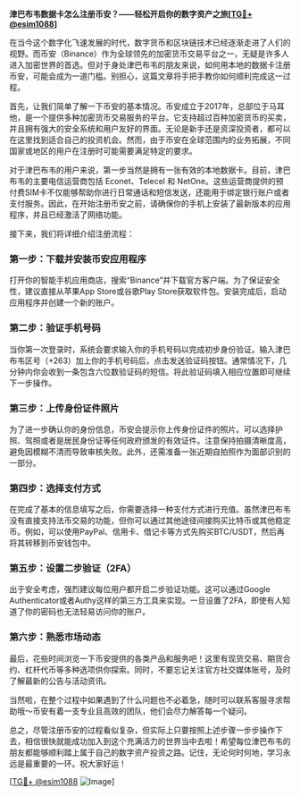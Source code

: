 **津巴布韦数据卡怎么注册币安？——轻松开启你的数字资产之旅[[TG💪+ @esim1088](https://t.me/s/esim1088)]**

在当今这个数字化飞速发展的时代，数字货币和区块链技术已经逐渐走进了人们的视野。而币安（Binance）作为全球领先的加密货币交易平台之一，无疑是许多人进入加密世界的首选。但对于身处津巴布韦的朋友来说，如何用本地的数据卡注册币安，可能会成为一道门槛。别担心，这篇文章将手把手教你如何顺利完成这一过程。

首先，让我们简单了解一下币安的基本情况。币安成立于2017年，总部位于马耳他，是一个提供多种加密货币交易服务的平台。它支持超过百种加密货币的买卖，并且拥有强大的安全系统和用户友好的界面。无论是新手还是资深投资者，都可以在这里找到适合自己的投资机会。然而，由于币安在全球范围内的业务拓展，不同国家或地区的用户在注册时可能需要满足特定的要求。

对于津巴布韦的用户来说，第一步当然是拥有一张有效的本地数据卡。目前，津巴布韦的主要电信运营商包括 Econet、Telecel 和 NetOne。这些运营商提供的预付费SIM卡不仅能够帮助你进行日常通话和短信发送，还能用于绑定银行账户或者支付服务。因此，在开始注册币安之前，请确保你的手机上安装了最新版本的应用程序，并且已经激活了网络功能。

接下来，我们将详细介绍注册流程：

### 第一步：下载并安装币安应用程序
打开你的智能手机应用商店，搜索“Binance”并下载官方客户端。为了保证安全性，建议直接从苹果App Store或谷歌Play Store获取软件包。安装完成后，启动应用程序并创建一个新的账户。

### 第二步：验证手机号码
当你第一次登录时，系统会要求输入你的手机号码以完成初步身份验证。输入津巴布韦区号（+263）加上你的手机号码后，点击发送验证码按钮。通常情况下，几分钟内你会收到一条包含六位数验证码的短信。将此验证码填入相应位置即可继续下一步操作。

### 第三步：上传身份证件照片
为了进一步确认你的身份信息，币安会提示你上传身份证件的照片。可以选择护照、驾照或者是居民身份证等任何政府颁发的有效证件。注意保持拍摄清晰度高，避免因模糊不清而导致审核失败。此外，还需准备一张近期自拍照作为面部识别的一部分。

### 第四步：选择支付方式
在完成了基本的信息填写之后，你需要选择一种支付方式进行充值。虽然津巴布韦没有直接支持法币交易的功能，但你可以通过其他途径间接购买比特币或其他稳定币。例如，可以使用PayPal、信用卡、借记卡等方式先购买BTC/USDT，然后再将其转移到币安钱包中。

### 第五步：设置二步验证（2FA）
出于安全考虑，强烈建议每位用户都开启二步验证功能。这可以通过Google Authenticator或者Authy这样的第三方工具来实现。一旦设置了2FA，即使有人知道了你的密码也无法轻易访问你的账户。

### 第六步：熟悉市场动态
最后，花些时间浏览一下币安提供的各类产品和服务吧！这里有现货交易、期货合约、杠杆代币等多种选项供你探索。同时，不要忘记关注官方社交媒体账号，及时了解最新的公告与活动资讯。

当然啦，在整个过程中如果遇到了什么问题也不必着急，随时可以联系客服寻求帮助哦～币安有着一支专业且高效的团队，他们会尽力解答每一个疑问。

总之，尽管注册币安的过程看似复杂，但实际上只要按照上述步骤一步步操作下去，相信很快就能成功加入到这个充满活力的世界当中去啦！希望每位津巴布韦的朋友都能够顺利踏上属于自己的数字资产投资之路。记住，无论何时何地，学习永远是最重要的一环。祝大家好运！

[[TG💪+ @esim1088](https://t.me/s/esim1088) ![Image](https://i.postimg.cc/4NQfJmqS/Snipaste-2025-05-13-00-14-12.png)]
